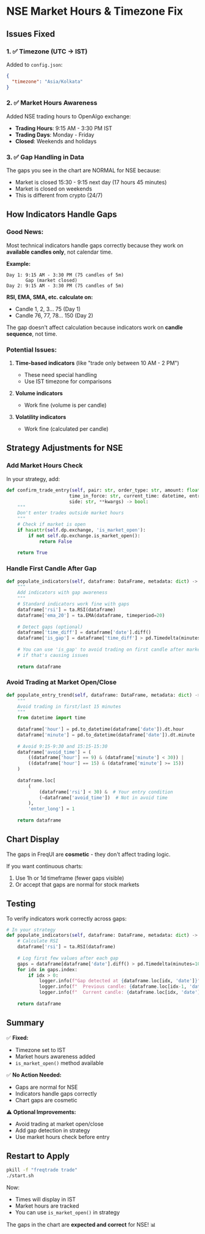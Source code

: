 # NSE Market Hours & Timezone Fix

## Issues Fixed

### 1. ✅ Timezone (UTC → IST)
Added to `config.json`:
```json
{
  "timezone": "Asia/Kolkata"
}
```

### 2. ✅ Market Hours Awareness
Added NSE trading hours to OpenAlgo exchange:
- **Trading Hours**: 9:15 AM - 3:30 PM IST
- **Trading Days**: Monday - Friday
- **Closed**: Weekends and holidays

### 3. ✅ Gap Handling in Data

The gaps you see in the chart are NORMAL for NSE because:
- Market is closed 15:30 - 9:15 next day (17 hours 45 minutes)
- Market is closed on weekends
- This is different from crypto (24/7)

## How Indicators Handle Gaps

### Good News:
Most technical indicators handle gaps correctly because they work on **available candles only**, not calendar time.

**Example:**
```
Day 1: 9:15 AM - 3:30 PM (75 candles of 5m)
       Gap (market closed)
Day 2: 9:15 AM - 3:30 PM (75 candles of 5m)
```

**RSI, EMA, SMA, etc. calculate on:**
- Candle 1, 2, 3... 75 (Day 1)
- Candle 76, 77, 78... 150 (Day 2)

The gap doesn't affect calculation because indicators work on **candle sequence**, not time.

### Potential Issues:

1. **Time-based indicators** (like "trade only between 10 AM - 2 PM")
   - These need special handling
   - Use IST timezone for comparisons

2. **Volume indicators**
   - Work fine (volume is per candle)

3. **Volatility indicators**
   - Work fine (calculated per candle)

## Strategy Adjustments for NSE

### Add Market Hours Check

In your strategy, add:

```python
def confirm_trade_entry(self, pair: str, order_type: str, amount: float, rate: float,
                       time_in_force: str, current_time: datetime, entry_tag: str | None,
                       side: str, **kwargs) -> bool:
    """
    Don't enter trades outside market hours
    """
    # Check if market is open
    if hasattr(self.dp.exchange, 'is_market_open'):
        if not self.dp.exchange.is_market_open():
            return False
    
    return True
```

### Handle First Candle After Gap

```python
def populate_indicators(self, dataframe: DataFrame, metadata: dict) -> DataFrame:
    """
    Add indicators with gap awareness
    """
    # Standard indicators work fine with gaps
    dataframe['rsi'] = ta.RSI(dataframe)
    dataframe['ema_20'] = ta.EMA(dataframe, timeperiod=20)
    
    # Detect gaps (optional)
    dataframe['time_diff'] = dataframe['date'].diff()
    dataframe['is_gap'] = dataframe['time_diff'] > pd.Timedelta(minutes=10)
    
    # You can use 'is_gap' to avoid trading on first candle after market opens
    # if that's causing issues
    
    return dataframe
```

### Avoid Trading at Market Open/Close

```python
def populate_entry_trend(self, dataframe: DataFrame, metadata: dict) -> DataFrame:
    """
    Avoid trading in first/last 15 minutes
    """
    from datetime import time
    
    dataframe['hour'] = pd.to_datetime(dataframe['date']).dt.hour
    dataframe['minute'] = pd.to_datetime(dataframe['date']).dt.minute
    
    # Avoid 9:15-9:30 and 15:15-15:30
    dataframe['avoid_time'] = (
        ((dataframe['hour'] == 9) & (dataframe['minute'] < 30)) |
        ((dataframe['hour'] == 15) & (dataframe['minute'] >= 15))
    )
    
    dataframe.loc[
        (
            (dataframe['rsi'] < 30) &  # Your entry condition
            (~dataframe['avoid_time'])  # Not in avoid time
        ),
        'enter_long'] = 1
    
    return dataframe
```

## Chart Display

The gaps in FreqUI are **cosmetic** - they don't affect trading logic.

If you want continuous charts:
1. Use 1h or 1d timeframe (fewer gaps visible)
2. Or accept that gaps are normal for stock markets

## Testing

To verify indicators work correctly across gaps:

```python
# In your strategy
def populate_indicators(self, dataframe: DataFrame, metadata: dict) -> DataFrame:
    # Calculate RSI
    dataframe['rsi'] = ta.RSI(dataframe)
    
    # Log first few values after each gap
    gaps = dataframe[dataframe['date'].diff() > pd.Timedelta(minutes=10)]
    for idx in gaps.index:
        if idx > 0:
            logger.info(f"Gap detected at {dataframe.loc[idx, 'date']}")
            logger.info(f"  Previous candle: {dataframe.loc[idx-1, 'date']}, RSI: {dataframe.loc[idx-1, 'rsi']}")
            logger.info(f"  Current candle: {dataframe.loc[idx, 'date']}, RSI: {dataframe.loc[idx, 'rsi']}")
    
    return dataframe
```

## Summary

✅ **Fixed:**
- Timezone set to IST
- Market hours awareness added
- `is_market_open()` method available

✅ **No Action Needed:**
- Gaps are normal for NSE
- Indicators handle gaps correctly
- Chart gaps are cosmetic

⚠️ **Optional Improvements:**
- Avoid trading at market open/close
- Add gap detection in strategy
- Use market hours check before entry

## Restart to Apply

```bash
pkill -f "freqtrade trade"
./start.sh
```

Now:
- Times will display in IST
- Market hours are tracked
- You can use `is_market_open()` in strategy

The gaps in the chart are **expected and correct** for NSE! 📊
